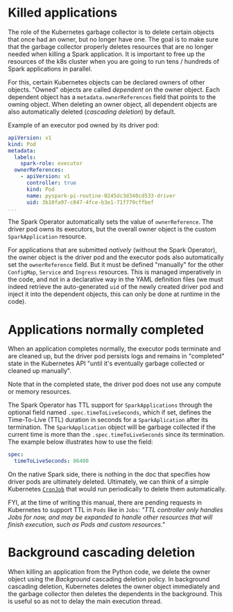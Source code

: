 # Killed applications
The role of the Kubernetes garbage collector is to delete certain objects that once had an owner, but no longer have 
one. The goal is to make sure that the garbage collector properly deletes resources that are no longer needed when
 killing a Spark application.
It is important to free up the resources of the k8s cluster when you are going to run tens / hundreds of Spark 
applications in parallel.

For this, certain Kubernetes objects can be declared owners of other objects. "Owned" objects are called *dependent* on the owner object. Each dependent object has a `metadata.ownerReferences` field that points to the owning object. When deleting an owner object, all dependent objects are also automatically deleted (*cascading deletion*) by default.

Example of an executor pod owned by its driver pod:
```yaml
apiVersion: v1
kind: Pod
metadata:
  labels:
    spark-role: executor
  ownerReferences:
    - apiVersion: v1
      controller: true
      kind: Pod
      name: pyspark-pi-routine-0245dc3d340cd533-driver
      uid: 3b10fa97-c847-4fce-b3e1-71f779cffbef
...
```

The Spark Operator automatically sets the value of `ownerReference`. The driver pod owns its executors, but the
 overall owner object is the custom `SparkApplication` resource.

For applications that are submitted *natively* (without the Spark Operator), the owner object is the driver pod and the
 executor pods also automatically set the `ownerReference` field. But it must be defined "manually" for the other 
 `ConfigMap`, `Service` and `Ingress` resources. 
This is managed imperatively in the code, and not in a declarative way in the YAML definition files (we must indeed
 retrieve the auto-generated `uid` of the newly created driver pod and inject it into the dependent objects, this can 
 only be done at runtime in the code).

# Applications normally completed
When an application completes normally, the executor pods terminate and are cleaned up, but the driver pod persists
 logs and remains in "completed" state in the Kubernetes API "until it's eventually garbage collected or cleaned up
 manually".

Note that in the completed state, the driver pod does not use any compute or memory resources.

The Spark Operator has TTL support for `SparkApplications` through the optional field named `.spec.timeToLiveSeconds`, which if set, defines the Time-To-Live (TTL) duration in seconds for a `SparkAplication` after its termination. The `SparkApplication` object will be garbage collected if the current time is more than the `.spec.timeToLiveSeconds` since its termination. The example below illustrates how to use the field:

```yaml
spec:
  timeToLiveSeconds: 86400
```

On the native Spark side, there is nothing in the doc that specifies how driver pods are ultimately deleted. Ultimately, we can think of a simple Kubernetes [`CronJob`](https://kubernetes.io/docs/concepts/workloads/controllers/cron-jobs/) that would run periodically to delete them automatically.

FYI, at the time of writing this manual, there are pending requests in Kubernetes to support TTL in `Pods` like in `Jobs`: _"TTL controller only handles Jobs for now, and may be expanded to handle other resources that will finish execution, such as Pods and custom resources."_

# Background cascading deletion
When killing an application from the Python code, we delete the owner object using the *Background* cascading
 deletion policy.
In background cascading deletion, Kubernetes deletes the owner object immediately and the garbage collector then
 deletes the dependents in the background. This is useful so as not to delay the main execution thread.